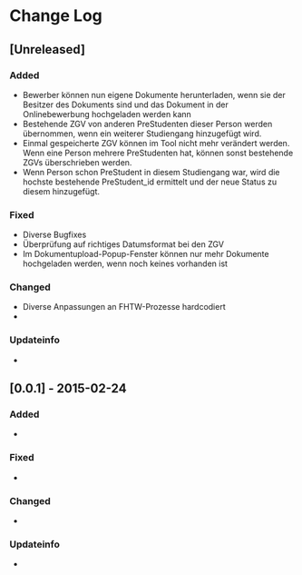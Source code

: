 # Change Log

## [Unreleased]

### Added
- Bewerber können nun eigene Dokumente herunterladen, wenn sie der Besitzer des Dokuments sind und das Dokument in der Onlinebewerbung hochgeladen werden kann
- Bestehende ZGV von anderen PreStudenten dieser Person werden übernommen, wenn ein weiterer Studiengang hinzugefügt wird.
- Einmal gespeicherte ZGV können im Tool nicht mehr verändert werden. Wenn eine Person mehrere PreStudenten hat, können sonst bestehende ZGVs überschrieben werden.
- Wenn Person schon PreStudent in diesem Studiengang war, wird die hochste bestehende PreStudent_id ermittelt und der neue Status zu diesem hinzugefügt.

### Fixed
- Diverse Bugfixes
- Überprüfung auf richtiges Datumsformat bei den ZGV
- Im Dokumentupload-Popup-Fenster können nur mehr Dokumente hochgeladen werden, wenn noch keines vorhanden ist

### Changed
- Diverse Anpassungen an FHTW-Prozesse hardcodiert
- 

### Updateinfo
- 
 


## [0.0.1] - 2015-02-24
### Added
- 

### Fixed
- 

### Changed
- 

### Updateinfo
- 


